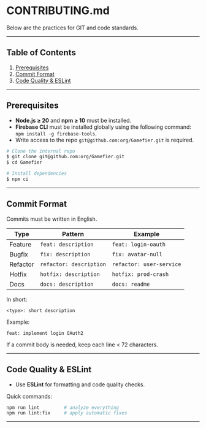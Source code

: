# CONTRIBUTING.md

Below are the practices for GIT and code standards.

---

## Table of Contents

1. [Prerequisites](#prerequisites)
2. [Commit Format](#commit-format)
3. [Code Quality & ESLint](#code-quality--eslint)

---

## Prerequisites

- **Node.js ≥ 20** and **npm ≥ 10** must be installed.
- **Firebase CLI** must be installed globally using the following command: `npm install -g firebase-tools`.
- Write access to the repo `git@github.com:org/Gamefier.git` is required.

```bash
# Clone the internal repo
$ git clone git@github.com:org/Gamefier.git
$ cd Gamefier

# Install dependencies
$ npm ci
```

---

## Commit Format
Commits must be written in English.

| Type      | Pattern                              | Example                         |
|-----------|--------------------------------------|---------------------------------|
| Feature   | `feat: description`                  | `feat: login-oauth`             |
| Bugfix    | `fix: description`                   | `fix: avatar-null`              |
| Refactor  | `refactor: description`              | `refactor: user-service`        |
| Hotfix    | `hotfix: description`                | `hotfix: prod-crash`            |
| Docs      | `docs: description`                  | `docs: readme`                  |

In short:
```
<type>: short description
```

Example:
```
feat: implement login OAuth2
```

If a commit body is needed, keep each line < 72 characters.

---

## Code Quality & ESLint

- Use **ESLint** for formatting and code quality checks.

Quick commands:
```bash
npm run lint         # analyze everything
npm run lint:fix     # apply automatic fixes
```

---
